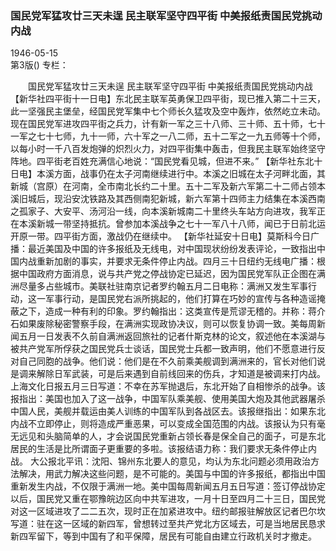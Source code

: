 ### 国民党军猛攻廿三天未逞  民主联军坚守四平街  中美报纸责国民党挑动内战  

1946-05-15  
第3版()
专栏：

　　国民党军猛攻廿三天未逞
    民主联军坚守四平街
    中美报纸责国民党挑动内战
    【新华社四平街十一日电】东北民主联军英勇保卫四平街，现已推入第二十三天，此一坚强民主堡垒，经国民党军集中七个师长久猛攻及空中轰炸，依然屹立未动。现在国民党军进攻四平街之兵力，计有新一军之三十八师、三十师、五十师，七十一军之七十七师，九十一师，六十军之一八二师，五十二军之一九五师等十个师，以每小时一千八百发炮弹的炽烈火力，对四平街集中轰击，但我民主联军始终坚守阵地。四平街老百姓充满信心地说：“国民党看见城，但进不来。”
    【新华社东北十日电】本溪方面，战事仍在太子河南继续进行中。本溪之旧城在太子河畔北面，其新城（宫原）在河南，全市南北长约二十里。五十二军及新六军第二十二师占领本溪旧城后，现沿安沈铁路及其西侧南犯新城，新六军第十四师主力结集在本溪西南之孤家子、大安平、汤河沿一线，向本溪新城南二十里终头车站方向进攻，我军正在本溪新城一带坚持抵抗。曾参加本溪战争之七十一军八十八师，闻已于日前北运开原一带。四平街方面，激战仍在继续中。
    【新华社延安十日电】莫斯科今日广播：最近美国及中国的许多报纸及无线电，对中国现状纷纷发表评论，一致指出中国内战重新加剧的事实，并要求无条件停止内战。四月三十日纽约无线电广播：根据中国政府方面消息，说与共产党之停战协定已延迟，因为国民党军队正企图在满洲尽量多占些城市。美联社驻南京记者罗约翰五月二日电称：满洲又发生军事行动，这一军事行动，是国民党右派所挑起的，他们打算在巧妙的宣传与各种造谣掩蔽之下，造成一种有利的印象。罗约翰指出：这类宣传是荒谬无稽的。并称：蒋介石如果废除秘密警察手段，在满洲实现政协决议，则可以恢复协调一致。美每周新闻五月一日发表不久前自满洲返回旅社的记者什斯克林的论文，叙述他在本溪湖与被共产党军所俘获之国民党兵士谈话，国民党士兵都一致声明，他们不愿意进行反对自己同胞的战争。他们说：他们是在不久前乘美舰调到满洲来的，官长对他们说是调来解除日军武装，可是后来遇到自前线回来的伤兵，才知道是被调来打内战。上海文化日报五月三日写道：不幸在苏军抛退后，东北开始了自相惨杀的战争。该报指出：美国也加入了这一战争，中国军队乘美舰、使用美国大炮及其他武器屠杀中国人民，美舰并载运由美人训练的中国军队到各战区去。该报继指出：如果东北内战不立即停止，则将造成严重恶果，可以变成全国范围的内战。该报认为只有毫无远见和头脑简单的人，才会说国民党重新占领长春是保全自己的面子，可是东北居民的生活是比所谓面子更重要的多啦。该报结语力称：我们要求无条件停止内战。
    大公报北平讯：沈阳、锦州东北要人的意见，均认为东北问题必须用政治方法解决，用武力解决这些问题，是不可能的。美国与中国的许多报纸，都指出中国重新发生内战，不仅限于满洲一地。美中国每周新闻五月五日写道：签订停战协定以后，国民党又重在鄂豫皖边区向中共军进攻，一月十日至四月二十三日，国民党对这一区域进攻了二二五次，现时正在加紧进攻中。纽约邮报驻解放区记者巴尔坎写道：驻在这一区域的新四军，曾想转过至共产党北方区域去，可是当地居民恳求新四军留下，等到中国有了和平保障，居民有可能自由建立行政机关时才撤走。  
